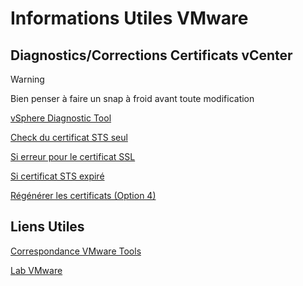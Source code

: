 # Informations Utiles VMware
## Diagnostics/Corrections Certificats vCenter
> [!WARNING]
> Bien penser à faire un snap à froid avant toute modification

[vSphere Diagnostic Tool](https://flings.vmware.com/vsphere-diagnostic-tool)

[Check du certificat STS seul](https://kb.vmware.com/s/article/79248?lang=en_us)

[Si erreur pour le certificat SSL](https://kb.vmware.com/s/article/80469)

[Si certificat STS expiré](https://kb.vmware.com/s/article/76719?lang=en_US)

[Régénérer les certificats (Option 4)](https://kb.vmware.com/s/article/2112283)



## Liens Utiles
[Correspondance VMware Tools](https://kb.vmware.com/s/article/86165)

[Lab VMware](https://labs.hol.vmware.com/HOL/catalogs/catalog/1936)
